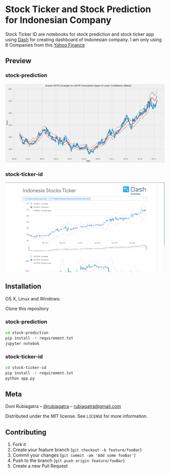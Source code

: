# Stock Ticker and Stock Prediction for Indonesian Company

Stock Ticker ID are notebooks for stock prediction and stock ticker app using [Dash](https://plot.ly/dash) for creating dashboard of Indonesian company.
I am only using 8 Companies from this [Yahoo Finance](https://finance.yahoo.com/quote/IDX?ltr=1)

## Preview
### stock-prediction
![stock-prediction](img/stock-prediction.png)

### stock-ticker-id
![stock-prediction](img/stock-ticker-id.png)


## Installation

OS X, Linux and Windows:

Clone this repository

### stock-prediction 
```sh
cd stock-prediction
pip install -r requirement.txt
jupyter notebok
```

### stock-ticker-id 
```sh
cd stock-ticker-id
pip install -r requirement.txt
python app.py
```

## Meta

Doni Rubiagatra – [@rubiagatra](https://twitter.com/rubiagatra) – rubiagatra@gmail.com

Distributed under the MIT license. See ``LICENSE`` for more information.


## Contributing

1. Fork it 
2. Create your feature branch (`git checkout -b feature/fooBar`)
3. Commit your changes (`git commit -am 'Add some fooBar'`)
4. Push to the branch (`git push origin feature/fooBar`)
5. Create a new Pull Request
